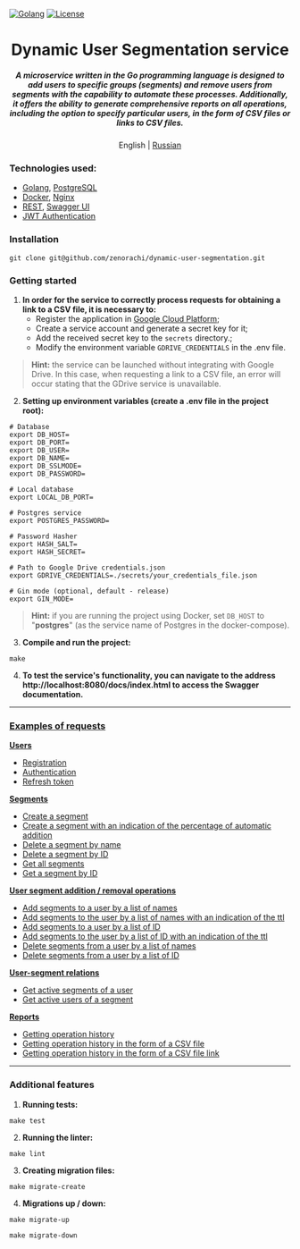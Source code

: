 [![Golang](https://img.shields.io/badge/Go-v1.21-EEEEEE?logo=go&logoColor=white&labelColor=00ADD8)](https://go.dev/)
[![License](https://img.shields.io/badge/license-MIT-green)](LICENSE)

<div align="center">
    <h1>Dynamic User Segmentation service</h1>
    <h5>
        A microservice written in the Go programming language is designed to add users to specific groups (segments) and remove users from segments with the capability to automate these processes. Additionally, it offers the ability to generate comprehensive reports on all operations, including the option to specify particular users, in the form of CSV files or links to CSV files.
    </h5>
    <p>
        English | <a href="README.ru.md">Russian</a> 
    </p>
</div>

### Technologies used:
- [Golang](https://go.dev), [PostgreSQL](https://www.postgresql.org/)
- [Docker](https://www.docker.com/), [Nginx](https://nginx.org/ru/)
- [REST](https://ru.wikipedia.org/wiki/REST), [Swagger UI](https://swagger.io/tools/swagger-ui/)
- [JWT Authentication](https://jwt.io/)

### Installation
```shell
git clone git@github.com/zenorachi/dynamic-user-segmentation.git
```

### Getting started
1. **In order for the service to correctly process requests for obtaining a link to a CSV file, it is necessary to:**
    * Register the application in [Google Cloud Platform](https://developers.google.com/workspace/guides/create-project);
    * Create a service account and generate a secret key for it;
    * Add the received secret key to the `secrets` directory.;
    * Modify the environment variable `GDRIVE_CREDENTIALS` in the .env file.
> **Hint:** the service can be launched without integrating with Google Drive.
> In this case, when requesting a link to a CSV file, an error will occur stating that the GDrive service is unavailable.
2. **Setting up environment variables (create a .env file in the project root):**
```dotenv
# Database
export DB_HOST=
export DB_PORT=
export DB_USER=
export DB_NAME=
export DB_SSLMODE=
export DB_PASSWORD=

# Local database
export LOCAL_DB_PORT=

# Postgres service
export POSTGRES_PASSWORD=

# Password Hasher
export HASH_SALT=
export HASH_SECRET=

# Path to Google Drive credentials.json
export GDRIVE_CREDENTIALS=./secrets/your_credentials_file.json

# Gin mode (optional, default - release)
export GIN_MODE=
```
> **Hint:**
if you are running the project using Docker, set `DB_HOST` to "**postgres**" (as the service name of Postgres in the docker-compose).
3. **Compile and run the project:**
```shell
make
```
4. **To test the service's functionality, you can navigate to the address 
http://localhost:8080/docs/index.html to access the Swagger documentation.**

---

### [Examples of requests](https://github.com/zenorachi/dynamic-user-segmentation/blob/main/docs/docs/examples/01-requests.md)

**[Users](https://github.com/zenorachi/dynamic-user-segmentation/blob/main/docs/docs/examples/01-requests.md#Users)**
* [Registration](https://github.com/zenorachi/dynamic-user-segmentation/blob/main/docs/docs/examples/01-requests.md#1-registration)
* [Authentication](https://github.com/zenorachi/dynamic-user-segmentation/blob/main/docs/docs/examples/01-requests.md#2-authentication)
* [Refresh token](https://github.com/zenorachi/dynamic-user-segmentation/blob/main/docs/docs/examples/01-requests.md#3-refresh-token)

**[Segments](https://github.com/zenorachi/dynamic-user-segmentation/blob/main/docs/docs/examples/01-requests.md#Segments)**
* [Create a segment](https://github.com/zenorachi/dynamic-user-segmentation/blob/main/docs/docs/examples/01-requests.md#1-create-a-segment)
* [Create a segment with an indication of the percentage of automatic addition](https://github.com/zenorachi/dynamic-user-segmentation/blob/main/docs/docs/examples/01-requests.md#2-create-a-segment-with-an-indication-of-the-percentage-of-automatic-addition)
* [Delete a segment by name](https://github.com/zenorachi/dynamic-user-segmentation/blob/main/docs/docs/examples/01-requests.md#3-delete-a-segment-by-name)
* [Delete a segment by ID](https://github.com/zenorachi/dynamic-user-segmentation/blob/main/docs/docs/examples/01-requests.md#4-delete-a-segment-by-id)
* [Get all segments](https://github.com/zenorachi/dynamic-user-segmentation/blob/main/docs/docs/examples/01-requests.md#5-get-all-segments)
* [Get a segment by ID](https://github.com/zenorachi/dynamic-user-segmentation/blob/main/docs/docs/examples/01-requests.md#6-get-a-segment-by-id)

**[User segment addition / removal operations](https://github.com/zenorachi/dynamic-user-segmentation/blob/main/docs/docs/examples/01-requests.md#user-segment-addition--removal-operations)**
* [Add segments to a user by a list of names](https://github.com/zenorachi/dynamic-user-segmentation/blob/main/docs/docs/examples/01-requests.md#1-add-segments-to-a-user-by-a-list-of-names)
* [Add segments to the user by a list of names with an indication of the ttl](https://github.com/zenorachi/dynamic-user-segmentation/blob/main/docs/docs/examples/01-requests.md#2-add-segments-to-the-user-by-a-list-of-names-with-an-indication-of-the-ttl)
* [Add segments to a user by a list of ID](https://github.com/zenorachi/dynamic-user-segmentation/blob/main/docs/docs/examples/01-requests.md#3-add-segments-to-a-user-by-a-list-of-id)
* [Add segments to the user by a list of ID with an indication of the ttl](https://github.com/zenorachi/dynamic-user-segmentation/blob/main/docs/docs/examples/01-requests.md#4-add-segments-to-the-user-by-a-list-of-id-with-an-indication-of-the-ttl)
* [Delete segments from a user by a list of names](https://github.com/zenorachi/dynamic-user-segmentation/blob/main/docs/docs/examples/01-requests.md#5-delete-segments-from-a-user-by-a-list-of-names)
* [Delete segments from a user by a list of ID](https://github.com/zenorachi/dynamic-user-segmentation/blob/main/docs/docs/examples/01-requests.md#6-delete-segments-from-a-user-by-a-list-of-id)

**[User-segment relations](https://github.com/zenorachi/dynamic-user-segmentation/blob/main/docs/docs/examples/01-requests.md#user-segment-relations)**
* [Get active segments of a user](https://github.com/zenorachi/dynamic-user-segmentation/blob/main/docs/docs/examples/01-requests.md#1-get-active-segments-of-a-user)
* [Get active users of a segment](https://github.com/zenorachi/dynamic-user-segmentation/blob/main/docs/docs/examples/01-requests.md#2-get-active-users-of-a-segment)

**[Reports](https://github.com/zenorachi/dynamic-user-segmentation/blob/main/docs/docs/examples/01-requests.md#Reports)**
* [Getting operation history](https://github.com/zenorachi/dynamic-user-segmentation/blob/main/docs/docs/examples/01-requests.md#1-get-operation-history)
* [Getting operation history in the form of a CSV file](https://github.com/zenorachi/dynamic-user-segmentation/blob/main/docs/docs/examples/01-requests.md#2-get-operation-history-in-the-form-of-a-csv-file)
* [Getting operation history in the form of a CSV file link](https://github.com/zenorachi/dynamic-user-segmentation/blob/main/docs/docs/examples/01-requests.md#3-get-operation-history-in-the-form-of-a-csv-file-link)

---

### Additional features
1. **Running tests:**
```shell
make test
```
2. **Running the linter:**
```shell
make lint
```
3. **Creating migration files:**
```shell
make migrate-create
```
4. **Migrations up / down:**
```shell
make migrate-up
```
```shell
make migrate-down
```